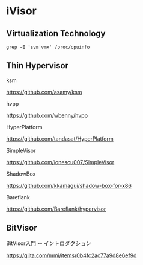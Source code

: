 # iVisor

## Virtualization Technology

```
grep -E 'svm|vmx' /proc/cpuinfo
```

## Thin Hypervisor

ksm

https://github.com/asamy/ksm

hvpp

https://github.com/wbenny/hvpp

HyperPlatform

https://github.com/tandasat/HyperPlatform

SimpleVisor

https://github.com/ionescu007/SimpleVisor

ShadowBox

https://github.com/kkamagui/shadow-box-for-x86

Bareflank

https://github.com/Bareflank/hypervisor

## BitVisor

BitVisor入門 -- イントロダクション

https://qiita.com/mmi/items/0b4fc2ac77a9d8e6ef9d
